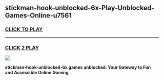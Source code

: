 
## stickman-hook-unblocked-6x-Play-Unblocked-Games-Online-u7561
<h3>
<a href="https://premium76.site?title=stickman-hook-unblocked-6x&ref=25A">CLICK TO PLAY</a></h3>
<hr>

<h3>
<a href="https://premium76.site?title=stickman-hook-unblocked-6x&ref=25A">CLICK 2 PLAY</a>
  
</h3>

<a href="https://premium76.site?title=stickman-hook-unblocked-6x&ref=25A"><img src="https://clearcache.store/games.png"></a>


**stickman-hook-unblocked-6x games unblocked: Your Gateway to Fun and Accessible Online Gaming**

